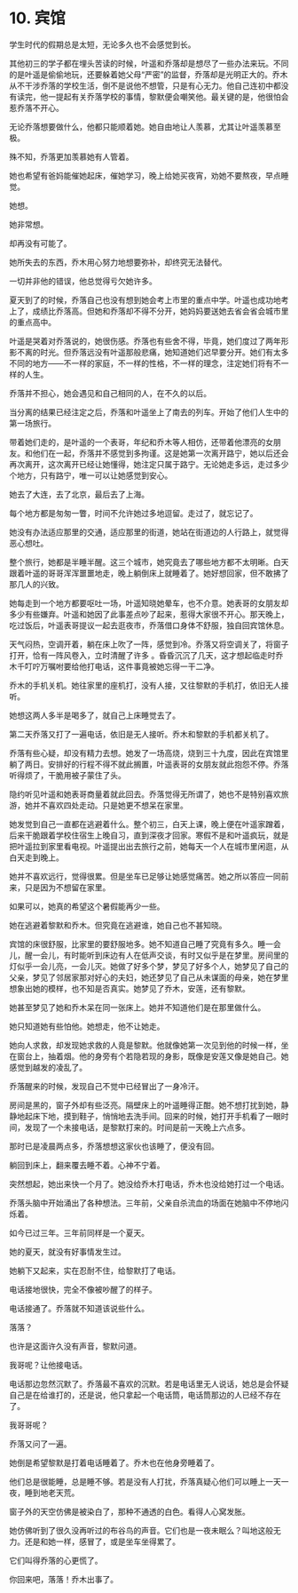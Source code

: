# 10. 宾馆

学生时代的假期总是太短，无论多久也不会感觉到长。

其他初三的学子都在埋头苦读的时候，叶遥和乔落却是想尽了一些办法来玩。不同的是叶遥是偷偷地玩，还要躲着她父母“严密”的监督，乔落却是光明正大的。乔木从不干涉乔落的学校生活，倒不是说他不想管，只是有心无力。他自己连初中都没有读完，他一提起有关乔落学校的事情，黎默便会嘲笑他。最关键的是，他很怕会惹乔落不开心。

无论乔落想要做什么，他都只能顺着她。她自由地让人羡慕，尤其让叶遥羡慕至极。

殊不知，乔落更加羡慕她有人管着。

她也希望有爸妈能催她起床，催她学习，晚上给她买夜宵，劝她不要熬夜，早点睡觉。

她想。

她非常想。

却再没有可能了。

她所失去的东西，乔木用心努力地想要弥补，却终究无法替代。

一切并非他的错误，他总觉得亏欠她许多。

夏天到了的时候，乔落自己也没有想到她会考上市里的重点中学。叶遥也成功地考上了，成绩比乔落高。但她和乔落却不得不分开，她妈妈要送她去省会省会城市里的重点高中。

叶遥是哭着对乔落说的，她很伤感。乔落也有些舍不得，毕竟，她们度过了两年形影不离的时光。但乔落远没有叶遥那般悲痛，她知道她们迟早要分开。她们有太多不同的地方——不一样的家庭，不一样的性格，不一样的理念，注定她们将有不一样的人生。

乔落并不担心，她会遇见和自己相同的人，在不久的以后。

当分离的结果已经注定之后，乔落和叶遥坐上了南去的列车。开始了他们人生中的第一场旅行。

带着她们走的，是叶遥的一个表哥，年纪和乔木等人相仿，还带着他漂亮的女朋友。和他们在一起，乔落并不感觉到多拘谨。这是她第一次离开路宁，她以后还会再次离开，这次离开已经让她懂得，她注定只属于路宁。无论她走多远，走过多少个地方，只有路宁，唯一可以让她感觉到安心。

她去了大连，去了北京，最后去了上海。

每个地方都是匆匆一瞥，时间不允许她过多地逗留。走过了，就忘记了。

她没有办法适应那里的交通，适应那里的街道，她站在街道边的人行路上，就觉得恶心想吐。

整个旅行，她都是半睡半醒。这三个城市，她究竟去了哪些地方都不太明晰。白天跟着叶遥的哥哥浑浑噩噩地走，晚上躺倒床上就睡着了。她好想回家，但不敢拂了那几人的兴致。

她每走到一个地方都要呕吐一场，叶遥知晓她晕车，也不介意。她表哥的女朋友却多少有些嫌弃。叶遥和她因了此事差点吵了起来，惹得大家很不开心。那天晚上，吃过饭后，叶遥表哥提议一起去逛夜市，乔落借口身体不舒服，独自回宾馆休息。

天气闷热，空调开着，躺在床上吹了一阵，感觉到冷。乔落又将空调关了，将窗子打开，恰有一阵风卷入，立时清醒了许多 。昏昏沉沉了几天，这才想起临走时乔木千叮咛万嘱咐要给他打电话，这件事竟被她忘得一干二净。

乔木的手机关机。她往家里的座机打，没有人接，又往黎默的手机打，依旧无人接听。

她想这两人多半是喝多了，就自己上床睡觉去了。

第二天乔落又打了一遍电话，依旧是无人接听。乔木和黎默的手机都关机了。

乔落有些心疑，却没有精力去想。她发了一场高烧，烧到三十九度，因此在宾馆里躺了两日。安排好的行程不得不就此搁置，叶遥表哥的女朋友就此抱怨不停。乔落听得烦了，干脆用被子蒙住了头。

隐约听见叶遥和她表哥商量着就此回去。乔落觉得无所谓了，她也不是特别喜欢旅游，她并不喜欢四处走动。只是她更不想呆在家里。

她发觉到自己一直都在逃避着什么。整个初三，白天上课，晚上便在叶遥家蹭着，后来干脆跟着学校住宿生上晚自习，直到深夜才回家。寒假不是和叶遥疯玩，就是把叶遥拉到家里看电视。叶遥提出出去旅行之前，她每天一个人在城市里闲逛，从白天走到晚上。

她并不喜欢远行，觉得很累。但是坐车已足够让她感觉痛苦。她之所以答应一同前来，只是因为不想留在家里。

如果可以，她真的希望这个暑假能再少一些。

她在逃避着黎默和乔木。但究竟在逃避谁，她自己也不甚知晓。

宾馆的床很舒服，比家里的要舒服地多。她不知道自己睡了究竟有多久。睡一会儿，醒一会儿，有时能听到床边有人在低声交谈，有时又似乎是在梦里。房间里的灯似乎一会儿亮，一会儿灭。她做了好多个梦，梦见了好多个人，她梦见了自己的父亲，梦见了邻居家那对好心的夫妇，她还梦见了自己从未谋面的母亲，她在梦里想象出她的模样，也不知是否真实。她梦见了乔木，安莲，还有黎默。

她甚至梦见了她和乔木呆在同一张床上。她并不知道他们是在那里做什么。

她只知道她有些怕他。她想走，他不让她走。

她向人求救，却发现她求救的人竟是黎默。他就像她第一次见到他的时候一样，坐在窗台上，抽着烟。他的身旁有个若隐若现的身影，既像是安莲又像是她自己。她感觉到越发的凌乱了。

乔落醒来的时候，发现自己不觉中已经冒出了一身冷汗。

房间是黑的，窗子外却有些泛亮。隔壁床上的叶遥睡得正酣。她不想打扰到她，静静地起床下地，摸到鞋子，悄悄地去洗手间。回来的时候，她打开手机看了一眼时间，发现了一个未接电话，是黎默打来的。时间是前一天晚上六点多。

那时已是凌晨两点多，乔落想想这家伙也该睡了，便没有回。

躺回到床上，翻来覆去睡不着。心神不宁着。

突然想起，她出来快一个月了。她没给乔木打电话，乔木也没给她打过一个电话。

乔落头脑中开始涌出了各种想法。三年前，父亲自杀流血的场面在她脑中不停地闪烁着。

如今已过三年。三年前同样是一个夏天。

她的夏天，就没有好事情发生过。

她躺下又起来，实在忍耐不住，给黎默打了电话。

电话接地很快，完全不像被吵醒了的样子。

电话接通了。乔落就不知道该说些什么。

落落？

也许是这面许久没有声音，黎默问道。

我哥呢？让他接电话。

电话那边忽然沉默了。乔落最不喜欢的沉默。若是电话里无人说话，她总是会怀疑自己是在给谁打的，还是说，他只拿起一个电话筒，电话筒那边的人已经不存在了。

我哥哥呢？

乔落又问了一遍。

她倒是希望黎默是打着电话睡着了。乔木也在他身旁睡着了。

他们总是很能睡，总是睡不够。若是没有人打扰，乔落真疑心他们可以睡上一天一夜，睡到地老天荒。

窗子外的天空仿佛是被染白了，那种不通透的白色。看得人心窝发胀。

她仿佛听到了很久没再听过的布谷鸟的声音。它们也是一夜未眠么？叫地这般无力。还是和她一样，感冒了，或是坐车坐得累了。

它们叫得乔落的心更慌了。

你回来吧，落落！乔木出事了。
